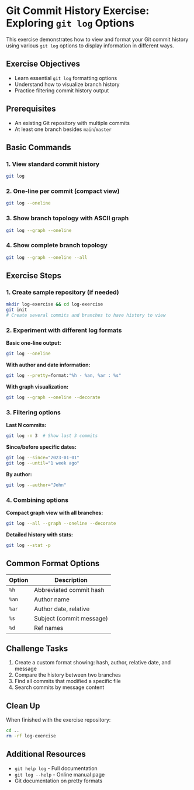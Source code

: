 # Git Commit History Exercise: Exploring `git log` Options

This exercise demonstrates how to view and format your Git commit history using various `git log` options to display information in different ways.

## Exercise Objectives
- Learn essential `git log` formatting options
- Understand how to visualize branch history
- Practice filtering commit history output

## Prerequisites
- An existing Git repository with multiple commits
- At least one branch besides `main`/`master`

## Basic Commands

### 1. View standard commit history
```bash
git log
```

### 2. One-line per commit (compact view)
```bash
git log --oneline
```

### 3. Show branch topology with ASCII graph
```bash
git log --graph --oneline
```

### 4. Show complete branch topology
```bash
git log --graph --oneline --all
```

## Exercise Steps

### 1. Create sample repository (if needed)
```bash
mkdir log-exercise && cd log-exercise
git init
# Create several commits and branches to have history to view
```

### 2. Experiment with different log formats

**Basic one-line output:**
```bash
git log --oneline
```

**With author and date information:**
```bash
git log --pretty=format:"%h - %an, %ar : %s"
```

**With graph visualization:**
```bash
git log --graph --oneline --decorate
```

### 3. Filtering options

**Last N commits:**
```bash
git log -n 3  # Show last 3 commits
```

**Since/before specific dates:**
```bash
git log --since="2023-01-01"
git log --until="1 week ago"
```

**By author:**
```bash
git log --author="John"
```

### 4. Combining options

**Compact graph view with all branches:**
```bash
git log --all --graph --oneline --decorate
```

**Detailed history with stats:**
```bash
git log --stat -p
```

## Common Format Options

| Option | Description |
|--------|-------------|
| `%h`   | Abbreviated commit hash |
| `%an`  | Author name |
| `%ar`  | Author date, relative |
| `%s`   | Subject (commit message) |
| `%d`   | Ref names |

## Challenge Tasks

1. Create a custom format showing: hash, author, relative date, and message
2. Compare the history between two branches
3. Find all commits that modified a specific file
4. Search commits by message content

## Clean Up
When finished with the exercise repository:
```bash
cd ..
rm -rf log-exercise
``` 

## Additional Resources
- `git help log` - Full documentation
- `git log --help` - Online manual page
- Git documentation on pretty formats
